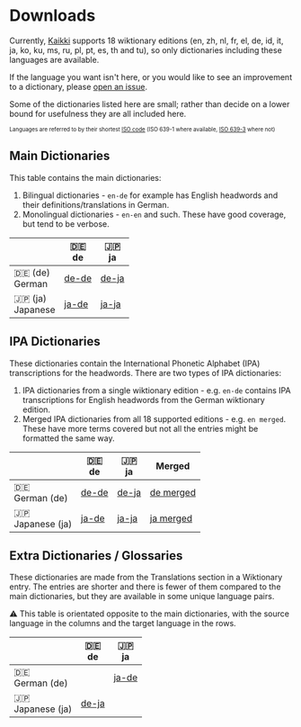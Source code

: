 # Downloads

Currently, [Kaikki](https://kaikki.org/dictionary/rawdata.html) supports 18 wiktionary editions (en, zh, nl, fr, el, de, id, it, ja, ko, ku, ms, ru, pl, pt, es, th and tu), so only dictionaries including these languages are available.

If the language you want isn't here, or you would like to see an improvement to a dictionary, please [open an issue](https://github.com/yomidevs/kaikki-to-yomitan/issues/new).

Some of the dictionaries listed here are small; rather than decide on a lower bound for usefulness they are all included here. 

<sub><sup> Languages are referred to by their shortest [ISO code](https://en.wikipedia.org/wiki/List_of_ISO_639_language_codes) (ISO 639-1 where available, [ISO 639-3](https://en.wikipedia.org/wiki/List_of_ISO_639-3_codes) where not)</sup></sub>

## Main Dictionaries
This table contains the main dictionaries:

1. Bilingual dictionaries - `en-de` for example has English headwords and their definitions/translations in German.
2. Monolingual dictionaries - `en-en` and such. These have good coverage, but tend to be verbose.

| | 🇩🇪 </br> de | 🇯🇵 </br> ja |
|---|---|---|
| 🇩🇪 (de) </br> German  |  [de-de](https://github.com/yomidevs/kaikki-to-yomitan/releases/latest/download/kty-de-de.zip) </br> |  [de-ja](https://github.com/yomidevs/kaikki-to-yomitan/releases/latest/download/kty-de-ja.zip) </br>
| 🇯🇵 (ja) </br> Japanese  |  [ja-de](https://github.com/yomidevs/kaikki-to-yomitan/releases/latest/download/kty-ja-de.zip) </br> |  [ja-ja](https://github.com/yomidevs/kaikki-to-yomitan/releases/latest/download/kty-ja-ja.zip) </br>
## IPA Dictionaries
These dictionaries contain the International Phonetic Alphabet (IPA) transcriptions for the headwords. There are two types of IPA dictionaries:
1. IPA dictionaries from a single wiktionary edition - e.g. `en-de` contains IPA transcriptions for English headwords from the German wiktionary edition.
2. Merged IPA dictionaries from all 18 supported editions - e.g. `en merged`. These have more terms covered but not all the entries might be formatted the same way.

| | 🇩🇪 </br> de | 🇯🇵 </br> ja | Merged |
|---|---|---|---|
| 🇩🇪 </br> German (de) |  [de-de](https://github.com/yomidevs/kaikki-to-yomitan/releases/latest/download/kty-de-de-ipa.zip) </br> |  [de-ja](https://github.com/yomidevs/kaikki-to-yomitan/releases/latest/download/kty-de-ja-ipa.zip) </br> |  [de merged](https://github.com/yomidevs/kaikki-to-yomitan/releases/latest/download/kty-de-ipa.zip) </br>
| 🇯🇵 </br> Japanese (ja) |  [ja-de](https://github.com/yomidevs/kaikki-to-yomitan/releases/latest/download/kty-ja-de-ipa.zip) </br> |  [ja-ja](https://github.com/yomidevs/kaikki-to-yomitan/releases/latest/download/kty-ja-ja-ipa.zip) </br> |  [ja merged](https://github.com/yomidevs/kaikki-to-yomitan/releases/latest/download/kty-ja-ipa.zip) </br>
## Extra Dictionaries / Glossaries
These dictionaries are made from the Translations section in a Wiktionary entry. The entries are shorter and there is fewer of them compared to the main dictionaries, but they are available in some unique language pairs.

⚠️ This table is orientated opposite to the main dictionaries, with the source language in the columns and the target language in the rows.

| | 🇩🇪 </br> de | 🇯🇵 </br> ja |
|---|---|---|
| 🇩🇪 </br> German (de) |  |  [ja-de](https://github.com/yomidevs/kaikki-to-yomitan/releases/latest/download/kty-ja-de-gloss.zip) </br>
| 🇯🇵 </br> Japanese (ja) |  [de-ja](https://github.com/yomidevs/kaikki-to-yomitan/releases/latest/download/kty-de-ja-gloss.zip) </br> | 
